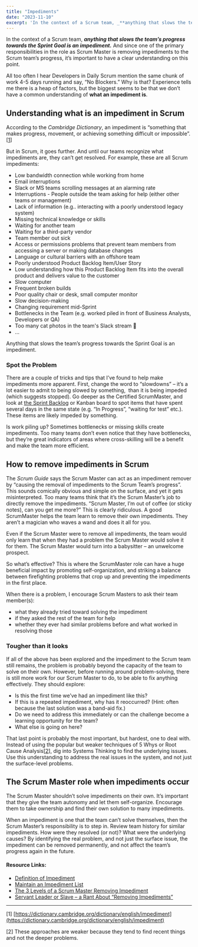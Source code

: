 ```yaml
---
title: "Impediments"
date: "2023-11-10"
excerpt: 'In the context of a Scrum team, _**anything that slows the team’s progress towards'
---
```


In the context of a Scrum team, _**anything that slows the team’s progress towards the Sprint Goal is an impediment.**_ And since one of the primary responsibilities in the role as Scrum Master is removing impediments to the Scrum team’s progress, it’s important to have a clear understanding on this point.

All too often I hear Developers in Daily Scrum mention the same chunk of work 4-5 days running and say, “No Blockers.” Why is that? Experience tells me there is a heap of factors, but the biggest seems to be that we don’t have a common understanding of **what an impediment is**.

## Understanding what is an impediment in Scrum

According to the _Cambridge Dictionary_, an impediment is “something that makes progress, movement, or achieving something difficult or impossible”.\[[1](#footnotes)\]

But in Scrum, it goes further. And until our teams recognize what impediments are, they can’t get resolved. For example, these are all Scrum impediments:

- Low bandwidth connection while working from home
- Email interruptions
- Slack or MS teams scrolling messages at an alarming rate
- Interruptions - People outside the team asking for help (either other teams or management)
- Lack of information (e.g.. interacting with a poorly understood legacy system)
- Missing technical knowledge or skills
- Waiting for another team
- Waiting for a third-party vendor
- Team member out sick
- Access or permissions problems that prevent team members from accessing a server or making database changes
- Language or cultural barriers with an offshore team
- Poorly understood Product Backlog Item/User Story
- Low understanding how this Product Backlog Item fits into the overall product and delivers value to the customer
- Slow computer
- Frequent broken builds
- Poor quality chair or desk, small computer monitor
- Slow decision-making
- Changing requirement mid-Sprint
- Bottlenecks in the Team (e.g. worked piled in front of Business Analysts, Developers or QA)
- Too many cat photos in the team's Slack stream 🙂
- …

Anything that slows the team’s progress towards the Sprint Goal is an impediment.

### Spot the Problem

There are a couple of tricks and tips that I’ve found to help make impediments more apparent. First, change the word to “slowdowns” – it’s a lot easier to admit to being slowed by something,  than it is being impeded (which suggests stopped). Go deeper as the Certified ScrumMaster, and look at [the Sprint Backlog](/blog/the-humble-sprint-backlog) or Kanban board to spot items that have spent several days in the same state (e.g. “In Progress”, “waiting for test” etc.). These items are likely impeded by something.

Is work piling up? Sometimes bottlenecks or missing skills create impediments. Too many teams don’t even notice that they have bottlenecks, but they’re great indicators of areas where cross-skilling will be a benefit and make the team more efficient.

## How to remove impediments in Scrum

The _Scrum Guide_ says the Scrum Master can act as an impediment remover by “causing the removal of impediments to the Scrum Team’s progress”. This sounds comically obvious and simple on the surface, and yet it gets misinterpreted. Too many teams think that it’s the Scrum Master’s job to directly remove the impediments. “Scrum Master, I’m out of coffee (or sticky notes), can you get me more?” This is clearly ridiculous. A good ScrumMaster helps the team learn to remove their own impediments. They aren’t a magician who waves a wand and does it all for you.

Even if the Scrum Master were to remove all impediments, the team would only learn that when they had a problem the Scrum Master would solve it for them. The Scrum Master would turn into a babysitter – an unwelcome prospect.

So what’s effective? This is where the ScrumMaster role can have a huge beneficial impact by promoting self-organization, and striking a balance between firefighting problems that crop up and preventing the impediments in the first place.

When there is a problem, I encourage Scrum Masters to ask their team member(s):

- what they already tried toward solving the impediment
- if they asked the rest of the team for help
- whether they ever had similar problems before and what worked in resolving those

### Tougher than it looks

If all of the above has been explored and the impediment to the Scrum team still remains, the problem is probably beyond the capacity of the team to solve on their own. However, before running around problem-solving, there is still more work for our Scrum Master to do, to be able to fix anything effectively. They should explore:

- Is this the first time we’ve had an impediment like this?
- If this is a repeated impediment, why has it reoccurred? (Hint: often because the last solution was a band-aid fix.)
- Do we need to address this immediately or can the challenge become a learning opportunity for the team?
- What else is going on here?

That last point is probably the most important, but hardest, one to deal with. Instead of using the popular but weaker techniques of 5 Whys or Root Cause Analysis\[[2](#footnotes)\], dig into Systems Thinking to find the underlying issues. Use this understanding to address the real issues in the system, and not just the surface-level problems.

## The Scrum Master role when impediments occur

The Scrum Master shouldn’t solve impediments on their own. It’s important that they give the team autonomy and let them self-organize. Encourage them to take ownership and find their own solution to many impediments.

When an impediment is one that the team can’t solve themselves, then the Scrum Master’s responsibility is to step in. Review team history for similar impediments. How were they resolved (or not)? What were the underlying causes? By identifying the real problem, and not just the surface issue, the impediment can be removed permanently, and not affect the team’s progress again in the future.

#### Resource Links:

- [Definition of Impediment](https://leanagiletraining.com/impediments/what-are-impediments/)
- [Maintain an Impediment List](https://sites.google.com/a/scrumplop.org/published-patterns/retrospective-pattern-language/impediment-list)
- [The 3 Levels of a Scrum Master Removing Impediment](https://www.jeremyjarrell.com/scrum-master-removing-impediments/)
- [Servant Leader or Slave – a Rant About “Removing Impediments”](https://www.adventureswithagile.com/2016/06/20/servant-leader-slave-rant-removing-impediments/)

* * *

\[1\] [https://dictionary.cambridge.org/dictionary/english/impediment](https://dictionary.cambridge.org/dictionary/english/impediment)

\[2\] These approaches are weaker because they tend to find recent things and not the deeper problems.
